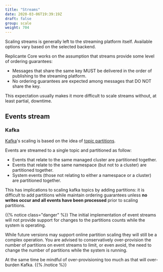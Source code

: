 ```yaml
---
title: "Streams"
date: 2020-03-06T19:39:19Z
draft: false
group: scale
weight: 704
---
```


Scaling streams is generally left to the streaming platform itself.
Available options vary based on the selected backend.

Replicante Core works on the assumption that streams provide some level of ordering guarantees:

* Messages that share the same key MUST be delivered in the order of publishing to the streaming platform.
* No ordering guarantees are expected among messages that DO NOT share the key.

This expectation usually makes it more difficult to scale streams without, at least partial, downtime.

## Events stream

### Kafka

[Kafka](https://kafka.apache.org/)'s scaling is based on the idea of
[topic partitions](https://kafka.apache.org/documentation/#intro_topics).

Events are streamed to a single topic and partitioned as follow:

* Events that relate to the same managed cluster are partitioned together.
* Events that relate to the same namespace (but not to a cluster) are partitioned together.
* System events (those not relating to either a namespace or a cluster) are partitioned together.

This has implications to scaling kafka topics by adding partitions:
it is difficult to add partitions while maintain ordering guarantees unless
**no writes occur and all events have been processed** prior to scaling partitions.

{{% notice class="danger" %}}
The initial implementation of event streams will not provide support for changes
to the partitions counts while the system is operating.

While future versions may support online partition scaling they will still be a complex operation.
You are advised to conservatively over-provision the number of partitions on event streams to
limit, or even avoid, the need to change the number of partitions while the system is running.

At the same time be mindful of over-provisioning too much as that will over-burden Kafka.
{{% /notice %}}
